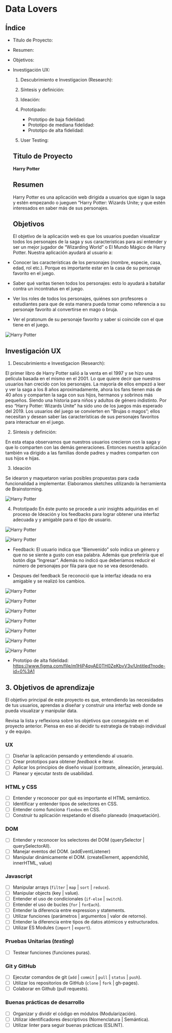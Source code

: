# Data Lovers

## Índice

* Titulo de Proyecto:
* Resumen:
* Objetivos:
* Investigación UX:

    1. Descubrimiento e Investigacion (Research):
    2. Síntesis y definición:
    3. Ideación:
    4. Prototipado:
     
       * Prototipo de baja fidelidad:
       * Prototipo de mediana fidelidad:
       * Prototipo de alta fidelidad:


    5. User Testing:

  ## Titulo de Proyecto
  **Harry Potter**

  ## Resumen
  Harry Potter es una aplicación web dirigida a usuarios que sigan la saga y estén empezando o jueguen “Harry Potter: Wizards Unite; y que estén interesados en saber más de sus personajes.

  ## Objetivos

  El objetivo de la aplicación web es que los usuarios puedan visualizar todos los personajes de la saga y sus características para así entender y ser un mejor jugador de “Wizarding World” o El Mundo Mágico de Harry Potter. 
  Nuestra aplicación ayudará al usuario a:
* Conocer las características de los personajes (nombre, especie, casa, edad, rol etc.). Porque es importante estar en la casa de su personaje favorito en el juego.
*	Saber qué varitas tienen todos los personajes: esto lo ayudará a batallar contra un incontratus en el juego.
* Ver los roles de todos los personajes, quiénes son profesores o estudiantes para que de esta manera pueda tomar como referencia a su personaje favorito al convertirse en mago o bruja.
* Ver el pratonum de su personaje favorito y saber si coincide con el que tiene en el juego.

![Harry Potter](./src/image/final.jpg)

## Investigación UX
1. Descubrimiento e Investigacion (Research):

El primer libro de Harry Potter salió a la venta en el 1997 y se hizo una película basada en el mismo en el 2001. Lo que quiere decir que nuestros usuarios han crecido con los personajes. La mayoría de ellos empezó a leer y ver la saga a los 8 años aproximadamente, ahora los fans tienen más de 40 años y comparten la saga con sus hijos, hermanos y sobrinos más pequeños. Siendo una historia para niños y adultos de género indistinto. Por eso “Harry Potter: Wizards Unite” ha sido uno de los juegos más esperado del 2019.
 Los usuarios del juego se convierten en "Brujas o magos”; ellos necesitan y desean saber las características de sus personajes favoritos para interactuar en el juego.

2. Síntesis y definición: 

En esta etapa observamos que nuestros usuarios crecieron con la saga y que lo comparten con las demás generaciones. Entonces nuestra aplicación también va dirigido a las familias donde padres y madres comparten con sus hijos e hijas. 

3.	Ideación

Se idearon y maquetaron varias posibles propuestas para cada funcionalidad a implementar. Elaboramos sketches utilizando la herramienta de Brainstorming.

![Harry Potter](./src/image/sketching.jpg)

4.	Prototipado
En éste punto se procede a unir insights adquiridas en el proceso de Ideación y los feedbacks para lograr obtener una interfaz adecuada y y amigable para el tipo de usuario.

![Harry Potter](./src/image/portada.jpg)

![Harry Potter](./src/image/prototipo.jpg)

* Feedback:
El usuario indica que “Bienvenido” solo indica un género y que no se siente a gusto con esa palabra. Además que preferiría que el botón diga “Ingresar”.
Además no indicó que deberíamos reducir el número de personajes por fila para que no se vea desordenado.

*	Despues del feedback
Se reconoció que la interfaz ideada no era amigable y se realizó los cambios. 

![Harry Potter](./src/image/portada2.jpeg)

![Harry Potter](./src/image/prototipo11.jpeg)

![Harry Potter](./src/image/prototipo1.jpg)

![Harry Potter](./src/image/prototipo3.jpg)

![Harry Potter](./src/image/prototipo3.jpg)

![Harry Potter](./src/image/respon1.jpg)

![Harry Potter](./src/image/respon2.jpg)

* Prototipo de alta fidelidad:
https://www.figma.com/file/m1HiP4qyAE0TH0ZeKbvV3v/Untitled?node-id=0%3A1

## 3. Objetivos de aprendizaje

El objetivo principal de este proyecto es que, entendiendo las necesidades de
tus usuarios, aprendas a diseñar y construir una interfaz web donde se pueda
visualizar y manipular data.

Revisa la lista y reflexiona sobre los objetivos que conseguiste en el
proyecto anterior. Piensa en eso al decidir tu estrategia de trabajo individual
y de equipo.

### UX

- [ ] Diseñar la aplicación pensando y entendiendo al usuario.
- [ ] Crear prototipos para obtener _feedback_ e iterar.
- [ ] Aplicar los principios de diseño visual (contraste, alineación, jerarquía).
- [ ] Planear y ejecutar _tests_ de usabilidad.

### HTML y CSS

- [ ] Entender y reconocer por qué es importante el HTML semántico.
- [ ] Identificar y entender tipos de selectores en CSS.
- [ ] Entender como funciona `flexbox` en CSS.
- [ ] Construir tu aplicación respetando el diseño planeado (maquetación).

### DOM

- [ ] Entender y reconocer los selectores del DOM (querySelector | querySelectorAll).
- [ ] Manejar eventos del DOM. (addEventListener)
- [ ] Manipular dinámicamente el DOM. (createElement, appendchild, innerHTML, value)

### Javascript

- [ ] Manipular arrays (`filter` | `map` | `sort` | `reduce`).
- [ ] Manipular objects (key | value).
- [ ] Entender el uso de condicionales (`if-else` | `switch`).
- [ ] Entender el uso de bucles (`for` | `forEach`).
- [ ] Entender la diferencia entre expression y statements.
- [ ] Utilizar funciones (parámetros | argumentos | valor de retorno).
- [ ] Entender la diferencia entre tipos de datos atómicos y estructurados.
- [ ] Utilizar ES Modules (`import` | `export`).

### Pruebas Unitarias (_testing_)
- [ ] Testear funciones (funciones puras).

### Git y GitHub
- [ ] Ejecutar comandos de git (`add` | `commit` | `pull` | `status` | `push`).
- [ ] Utilizar los repositorios de GitHub (`clone` | `fork` | gh-pages).
- [ ] Colaborar en Github (pull requests).

### Buenas prácticas de desarrollo
- [ ] Organizar y dividir el código en módulos (Modularización).
- [ ] Utilizar identificadores descriptivos (Nomenclatura | Semántica).
- [ ] Utilizar linter para seguir buenas prácticas (ESLINT).